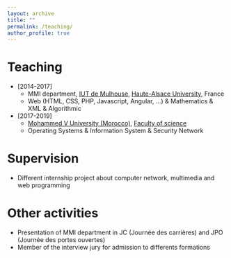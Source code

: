 ```yaml
---
layout: archive
title: ""
permalink: /teaching/
author_profile: true
---
```

Teaching
======
* [2014-2017] 
  * MMI department, [IUT de Mulhouse](http://www.iutmulhouse.uha.fr/), [Haute-Alsace University](https://www.uha.fr/), France
  * Web (HTML, CSS, PHP, Javascript, Angular, ...) & Mathematics & XML & Algorithmic
* [2017-2019] 
  * [Mohammed V University (Morocco)](www.um5.ac.ma/), [Faculty of science](http://www.fsr.ac.ma/)
  * Operating Systems & Information System & Security Network

Supervision
======
* Different internship project about computer network, multimedia and web programming

Other activities 
======
* Presentation of MMI department in JC (Journée des carrières) and JPO (Journée des portes ouvertes)
* Member of the interview jury for admission to differents formations
